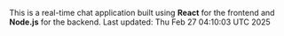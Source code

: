 This is a real-time chat application built using **React** for the frontend and **Node.js** for the backend.
Last updated: Thu Feb 27 04:10:03 UTC 2025
